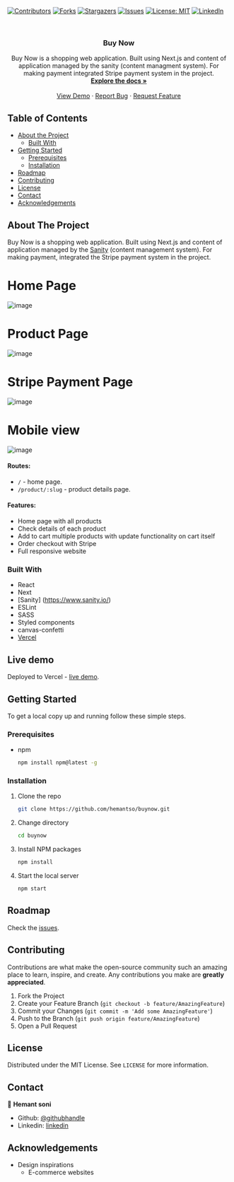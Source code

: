
[![Contributors][contributors-shield]][contributors-url]
[![Forks][forks-shield]][forks-url]
[![Stargazers][stars-shield]][stars-url]
[![Issues][issues-shield]][issues-url]
[![License: MIT][license-shield]][license-url]
[![LinkedIn][linkedin-shield]][linkedin-url]



<!-- PROJECT LOGO -->
<br />
<p align="center">

  <h3 align="center">Buy Now</h3>

  <p align="center">
    Buy Now is a shopping web application. Built using Next.js and content of application managed by the sanity (content managment system). For making payment integrated Stripe payment system in the project.
    <br />
    <a href="https://github.com/hemantso/buynow"><strong>Explore the docs »</strong></a>
    <br />
    <br />
    <a href="https://buynow-git-develop-hemantso.vercel.app/">View Demo</a>
    ·
    <a href="https://github.com/hemantso/buynow/issues">Report Bug</a>
    ·
    <a href="https://github.com/hemantso/buynow/issues">Request Feature</a>
  </p>
</p>

<!-- TABLE OF CONTENTS -->
## Table of Contents

* [About the Project](#about-the-project)
  * [Built With](#built-with)
* [Getting Started](#getting-started)
  * [Prerequisites](#prerequisites)
  * [Installation](#installation)
* [Roadmap](#roadmap)
* [Contributing](#contributing)
* [License](#license)
* [Contact](#contact)
* [Acknowledgements](#acknowledgements)

<!-- ABOUT THE PROJECT -->
## About The Project
Buy Now is a shopping web application. Built using Next.js and content of application managed by the [Sanity](https://www.sanity.io/) (content management system). For making payment, integrated the Stripe payment system in the project.

# Home Page
![image](./public/assets/home.png)

# Product Page
![image](./public/assets/product.png)

# Stripe Payment Page
![image](./public/assets/stripe.png)

# Mobile view
![image](./public/assets/mobile.png)

#### Routes:

* `/` - home page.
* `/product/:slug` - product details page.


#### Features:

* Home page with all products
* Check details of each product
* Add to cart multiple products with update functionality on cart itself
* Order checkout with Stripe 
* Full responsive website

### Built With

- React
- Next
- [Sanity] (https://www.sanity.io/)
- ESLint
- SASS
- Styled components
- canvas-confetti
- [Vercel](https://vercel.com/)

## Live demo

Deployed to Vercel - [live demo](https://buynow-git-develop-hemantso.vercel.app/).

<!-- GETTING STARTED -->
## Getting Started

To get a local copy up and running follow these simple steps.

### Prerequisites

* npm

    ```sh
    npm install npm@latest -g
    ```

### Installation

1. Clone the repo

    ```sh
    git clone https://github.com/hemantso/buynow.git
    ```

2. Change directory

    ```sh
    cd buynow
    ```

3. Install NPM packages

    ```sh
    npm install
    ```

4. Start the local server

    ```sh
    npm start
    ```

<!-- ROADMAP -->
## Roadmap

Check the [issues](https://github.com/hemantso/buynow/issues).

<!-- CONTRIBUTING -->
## Contributing

Contributions are what make the open-source community such an amazing place to learn, inspire, and create. Any contributions you make are **greatly appreciated**.

1. Fork the Project
2. Create your Feature Branch (`git checkout -b feature/AmazingFeature`)
3. Commit your Changes (`git commit -m 'Add some AmazingFeature'`)
4. Push to the Branch (`git push origin feature/AmazingFeature`)
5. Open a Pull Request

<!-- LICENSE -->
## License

Distributed under the MIT License. See `LICENSE` for more information.

<!-- CONTACT -->
## Contact

👤 **Hemant soni**

- Github: [@githubhandle](https://github.com/hemantso)
- Linkedin: [linkedin](https://www.linkedin.com/in/hemantso/)

<!-- ACKNOWLEDGEMENTS -->
## Acknowledgements

* Design inspirations
  * E-commerce websites

<!-- MARKDOWN LINKS & IMAGES -->
<!-- https://www.markdownguide.org/basic-syntax/#reference-style-links -->
[contributors-shield]: https://img.shields.io/github/contributors/hemantso/buynow.svg?style=flat-square
[contributors-url]: https://github.com/hemantso/buynow/graphs/contributors
[forks-shield]: https://img.shields.io/github/forks/hemantso/buynow.svg?style=flat-square
[forks-url]: https://github.com/hemantso/buynow/network/members
[stars-shield]: https://img.shields.io/github/stars/hemantso/buynow.svg?style=flat-square
[stars-url]: https://github.com/hemantso/buynow/stargazers
[issues-shield]: https://img.shields.io/github/issues/hemantso4/buynow.svg?style=flat-square
[issues-url]: https://github.com/hemantso/buynow/issues
[license-shield]: https://img.shields.io/badge/License-MIT-yellow.svg
[license-url]: https://github.com/hemantso/buynow/blob/development/LICENSE
[linkedin-shield]: https://img.shields.io/badge/-LinkedIn-black.svg?style=flat-square&logo=linkedin&colorB=555
[linkedin-url]: https://www.linkedin.com/in/hemantso/
